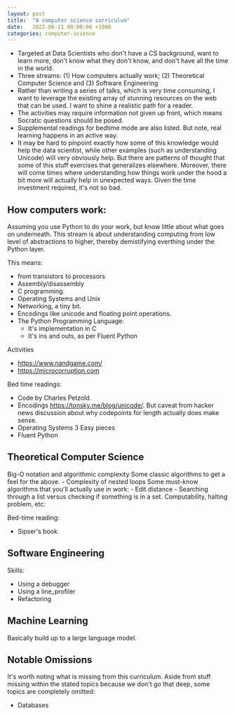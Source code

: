 ```yaml
---
layout: post
title:  "A computer science curriculum"
date:   2022-06-11 00:00:00 +1000
categories: computer-science
---
```


- Targeted at Data Scientists who don't have a CS background, want to learn more, don't know what
    they don't know, and don't have all the time in the world.
- Three streams: (1) How computers actually work; (2) Theoretical Computer Science and (3) Software
    Engineering
- Rather than writing a series of talks, which is very time consuming, I want to leverage the
    existing array of stunning resources on the web that can be used. I want to shine a realistic
    path for a reader.
- The activities may require information not given up front, which means Socratic questions should
    be posed.
- Supplemental readings for bedtime mode are also listed. But note, real learning happens in an
    active way.
- It may be hard to pinpoint exactly how some of this knowledge would help the data scientist, while
    other examples (such as understanding Unicode) will very obviously help. But there are patterns
    of thought that some of this stuff exercises that generalizes elsewhere. Moreover, there will
    come times where understanding how things work under the hood a bit more will actually help in
    unexpected ways. Given the time investment required, it's not so bad.


## How computers work:

Assuming you use Python to do your work, but know little about what goes on underneath.
This stream is about understanding computing from low level of abstractions to higher, thereby
demistifying everthing under the Python layer.

This means:
- from transistors to processors
- Assembly/disassembly
- C programming.
- Operating Systems and Unix
- Networking, a tiny bit.
- Encodings like unicode and floating point operations.
- The Python Programming Language:
    - It's implementation in C
    - It's ins and outs, as per Fluent Python


Activities
- https://www.nandgame.com/
- https://microcorruption.com

Bed time readings:
- Code by Charles Petzold.
- Encodings https://tonsky.me/blog/unicode/. But caveat from hacker news discussion about why
    codepoints for length actually does make sense.
- Operating Systems 3 Easy pieces
- Fluent Python

## Theoretical Computer Science

Big-O notation and algorithmic complexity Some classic algorithms to get a feel for the above.
    - Complexity of nested loops
Some must-know algorithms that you'll actually use in work:
    - Edit distance
    - Searching through a list versus checking if something is in a set.
Computability, halting problem, etc:


Bed-time reading:
- Sipser's book


## Software Engineering

Skills:
- Using a debugger
- Using a line_profiler
- Refactoring

## Machine Learning

Basically build up to a large language model.

## Notable Omissions

It's worth noting what is missing from this curriculum. Aside from stuff missing within the stated
topics because we don't go that deep, some topics are completely omitted:
- Databases
